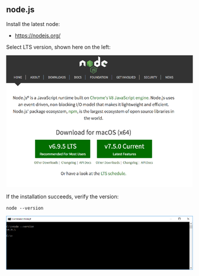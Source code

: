 ## node.js

Install the latest node:

- <https://nodejs.org/>

Select LTS version, shown here on the left:

![](img/01.png)

If the installation succeeds, verify the version:

~~~
node --version
~~~

![](img/24.png)
